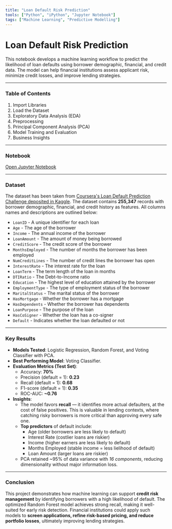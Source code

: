 ```yaml
---
title: "Loan Default Risk Prediction"
tools: ["Python", "iPython", "Jupyter Notebook"]
tags: ["Machine Learning", "Predictive Modelling"]
---
```


# Loan Default Risk Prediction 

This notebook develops a machine learning workflow to predict the likelihood of loan defaults using borrower demographic, financial, and credit data. The model can help financial institutions assess applicant risk, minimize credit losses, and improve lending strategies.

---

### Table of Contents
1.  Import Libraries
2.  Load the Dataset
3.  Exploratory Data Analysis (EDA)
4.  Preprocessing
5.  Principal Component Analysis (PCA)
6.  Model Training and Evaluation
7.  Business Insights

---

### Notebook
[Open Jupyter Notebook](./09142025_Loan_Default_Prediction_Model_Build_Pipeline_DA.ipynb)

---

### Dataset
The dataset has been taken from [Coursera's Loan Default Prediction Challenge deposited in Kaggle](https://www.kaggle.com/datasets/nikhil1e9/loan-default). The dataset contains **255,347** records with borrower demographic, financial, and credit history as features. All columns names and descriptions are outlined below:
- `LoanID` - A unique identifier for each loan
- `Age` - The age of the borrower
- `Income` - The annual income of the borrower
- `LoanAmount` - The amount of money being borrowed
- `CreditScore` - The credit score of the borrower
- `MonthsEmployed` - The number of months the borrower has been employed
- `NumCreditLines` - The number of credit lines the borrower has open
- `InterestRate` - The interest rate for the loan
- `LoanTerm` - The term length of the loan in months
- `DTIRatio` - The Debt-to-Income ratio
- `Education` - The highest level of education attained by the borrower
- `EmploymentType` - The type of employment status of the borrower
- `MaritalStatus` - The marital status of the borrower
- `HasMortgage` - Whether the borrower has a mortgage
- `HasDependents` - Whether the borrower has dependents
- `LoanPurpose` - The purpose of the loan
- `HasCoSigner` - Whether the loan has a co-signer
- `Default` - Indicates whether the loan defaulted or not

---

### Key Results
- **Models Tested**: Logistic Regression, Random Forest, and Voting Classifier with PCA.
- **Best Performing Model**: Voting Classifier.
- **Evaluation Metrics (Test Set)**:
  - Accuracy: **70%**
  - Precision (default = 1): **0.23**
  - Recall (default = 1): **0.68**
  - F1-score (default = 1): **0.35**
  - ROC-AUC: **~0.76**
- **Insights**:
  - The model favors **recall** — it identifies more actual defaulters, at the cost of false positives. This is valuable in lending contexts, where catching risky borrowers is more critical than approving every safe one.
  - **Top predictors** of default include:
    - Age (older borrowers are less likely to default)
    - Interest Rate (costlier loans are riskier)
    - Income (higher earners are less likely to default)
    - Months Employed (stable income = less lielihood of default)
    - Loan Amount (larger loans are riskier)
  - PCA retained ~95% of data variance with *16 components*, reducing dimensionality without major information loss.

---

### Conclusion

This project demonstrates how machine learning can support **credit risk management** by identifying borrowers with a high likelihood of default. The optimized Random Forest model achieves strong recall, making it well-suited for early risk detection. Financial institutions could apply such models to **screen applications, refine risk-based pricing, and reduce portfolio losses**, ultimately improving lending strategies.

